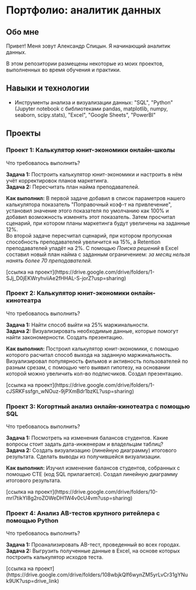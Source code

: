 # Портфолио: аналитик данных

## Обо мне

Привет! Меня зовут Александр Спицын. Я начинающий аналитик данных.

В этом репозитории размещены некоторые из моих проектов, выполненных во время обучения и практики.


## Навыки и технологии
- Инструменты анализа и визуализации данных: "SQL", "Python" (Jupyter notebook с библиотеками pandas, matplotlib, numpy, seaborn, scipy.stats), "Excel", "Google Sheets", "PowerBI"

## Проекты
### Проект 1: Калькулятор юнит-экономики онлайн-школы
<p>Что требовалось выполнить?</p>

<p><strong>Задача 1:</strong> Построить калькулятор юнит-экономики и настроить в нём учёт корректировок планов маркетинга.<br>
  <strong>Задача 2:</strong> Пересчитать план найма преподавателей.</p>

<p><strong>Как выполнил:</strong> В первой задаче добавил в список параметров нашего калькулятора показатель "Поправочный коэф-т на привлечение", установил значение этого показателя по умолчанию как 100% и добавил возможность изменять этот показатель. Затем просчитал сценарий, при котором планы маркетинга будут увеличены на заданные 12%.<br>
  Во второй задаче пересчитал сценарий, при котором пропускная способность преподавателей увеличится на 15%, а Retention преподавателей упадёт на 2%. С помощью <em>Поиска решений</em> в Excel составил новый план найма с заданным ограничением: <em>за месяц нельзя нанять более 70 преподавателей.</em></p>

<p>[ссылка на проект](https://drive.google.com/drive/folders/1-SJj_D0jEKWryhviiAe2fHHAL-S-jorZ?usp=sharing)</p>

### Проект 2: Калькулятор юнит-экономики онлайн-кинотеатра
<p>Что требовалось выполнить?</p>

<p><strong>Задача 1:</strong> Найти способ выйти на 25% маржинальности.<br>
  <strong>Задача 2:</strong> Визуализировать необходимые данные, которые помогут найти закономерности. Создать презентацию.</p>

<p><strong>Как выполнил:</strong> Построил калькулятор юнит-экономики, с помощью которого расчитал способ выхода на заданную маржинальность. Визуализировал популярность фильмов и активность пользователей по разным срезам, с помощью чего выявил гипотезу, на основании которой можно увеличить кол-во подписчиков. Создал презентацию.</p>

<p>[ссылка на проект](https://drive.google.com/drive/folders/1-cJSRKFssfgn_wNOuz-9jPXmBdr1bzKL?usp=sharing)</p>

### Проект 3: Когортный анализ онлайн-кинотеатра с помощью SQL
<p>Что требовалось выполнить?</p>

<p><strong>Задача 1:</strong> Посмотреть на изменения балансов студентов. Какие вопросы стоит задать дата-инженерам и владельцам таблиц?<br>
  <strong>Задача 2:</strong> Создать визуализацию (линейную диаграмму) итогового результата. Сделать выводы из получившейся визуализации.</p>

<p><strong>Как выполнил:</strong> Изучил изменение балансов студентов, собранных с помощью CTE (код SQL прилагается). Создал линейную диаграмму итогового результата.</p>

<p>[ссылка на проект](https://drive.google.com/drive/folders/10-mrl7tikYI8g2roZOWeDH1W4v0cU4vm?usp=sharing)

### Проект 4: Анализ AB-тестов крупного ритейлера с помощью Python
<p>Что требовалось выполнить?</p>

<p><strong>Задача 1:</strong> Проанализировать AB-тест, проведенный во всех городах.<br>
  <strong>Задача 2:</strong> Выгрузить полученные данные в Excel, на основе которых построить калькулятор исходов теста.</p>

<p>[ссылка на проект](https://drive.google.com/drive/folders/108wbjkQlf6wynZM5yrLvCr31gYNuk9UK?usp=drive_link)
